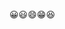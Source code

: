 😀😃😄😁😆
<!---
Zhenxi-yang/Zhenxi-yang is a ✨ special ✨ repository because its `README.md` (this file) appears on your GitHub profile.
You can click the Preview link to take a look at your changes.
--->
